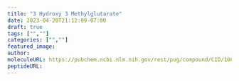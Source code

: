 ```yaml
---
title: "3 Hydroxy 3 Methylglutarate"
date: 2023-04-20T21:12:09-07:00
draft: true
tags: ["",""]
categories: ["",""]
featured_image: 
author: 
moleculeURL: https://pubchem.ncbi.nlm.nih.gov/rest/pug/compound/CID/1662/record/SDF/?record_type=3d&response_type=display
peptideURL:
---
```

